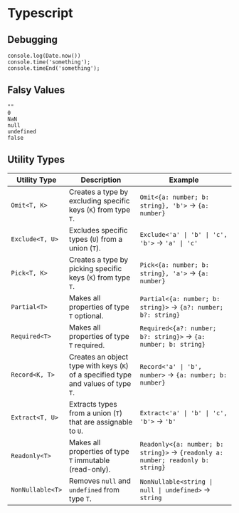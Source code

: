 # Typescript

## Debugging

```
console.log(Date.now())
console.time('something');
console.timeEnd('something');
```

## Falsy Values

```
""
0
NaN
null
undefined
false
```

## Utility Types

| **Utility Type** | **Description**                                                                    | **Example**                                                                     |
| ---------------- | ---------------------------------------------------------------------------------- | ------------------------------------------------------------------------------- |
| `Omit<T, K>`     | Creates a type by excluding specific keys (`K`) from type `T`.                     | `Omit<{a: number; b: string}, 'b'>` → `{a: number}`                             |
| `Exclude<T, U>`  | Excludes specific types (`U`) from a union (`T`).                                  | `Exclude<'a' \| 'b' \| 'c', 'b'>` → `'a' \| 'c'`                                |
| `Pick<T, K>`     | Creates a type by picking specific keys (`K`) from type `T`.                       | `Pick<{a: number; b: string}, 'a'>` → `{a: number}`                             |
| `Partial<T>`     | Makes all properties of type `T` optional.                                         | `Partial<{a: number; b: string}>` → `{a?: number; b?: string}`                  |
| `Required<T>`    | Makes all properties of type `T` required.                                         | `Required<{a?: number; b?: string}>` → `{a: number; b: string}`                 |
| `Record<K, T>`   | Creates an object type with keys (`K`) of a specified type and values of type `T`. | `Record<'a' \| 'b', number>` → `{a: number; b: number}`                         |
| `Extract<T, U>`  | Extracts types from a union (`T`) that are assignable to `U`.                      | `Extract<'a' \| 'b' \| 'c', 'b'>` → `'b'`                                       |
| `Readonly<T>`    | Makes all properties of type `T` immutable (read-only).                            | `Readonly<{a: number; b: string}>` → `{readonly a: number; readonly b: string}` |
| `NonNullable<T>` | Removes `null` and `undefined` from type `T`.                                      | `NonNullable<string \| null \| undefined>` → `string`                           |
